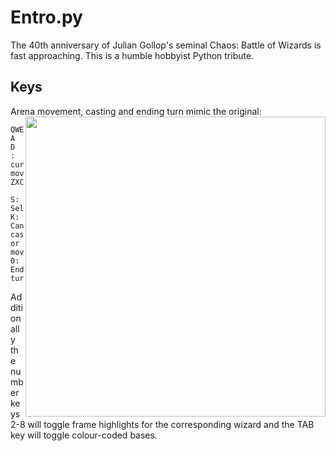 # Entro.py
The 40th anniversary of Julian Gollop's seminal Chaos: Battle of Wizards is fast approaching.  This is a humble hobbyist Python tribute.

## Keys
Arena movement, casting and ending turn mimic the original:
<img src="https://github.com/KF-R/Entro.py/assets/6677966/fba8f056-fd94-4126-bf5f-c43fe12f1dfd" width="480px" align="right">
```
QWE            
A D  : cursor movement 
ZXC

S: Select 
K: Cancel casting or movement
0: End turn
```

Additionally the number keys 2-8 will toggle frame highlights for the corresponding wizard
and the TAB key will toggle colour-coded bases.
